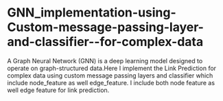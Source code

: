 # GNN_implementation-using-Custom-message-passing-layer-and-classifier--for-complex-data
A Graph Neural Network (GNN) is a deep learning model designed to operate on graph-structured data.Here I implement the Link Prediction for complex data using custom message passing layers and classifier which include node_feature as well edge_feature. I include both node feature as well edge feature for link prediction.
